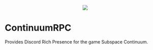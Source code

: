 <p align="center"><img src="https://media.discordapp.net/attachments/711988381130686486/737732004199530517/unknown.png"></p>

# ContinuumRPC
Provides Discord Rich Presence for the game Subspace Continuum. 
